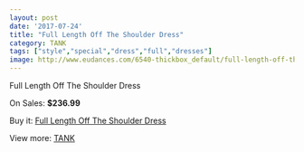 ```yaml
---
layout: post
date: '2017-07-24'
title: "Full Length Off The Shoulder Dress"
category: TANK
tags: ["style","special","dress","full","dresses"]
image: http://www.eudances.com/6540-thickbox_default/full-length-off-the-shoulder-dress.jpg
---
```

Full Length Off The Shoulder Dress

On Sales: **$236.99**
<a href="https://www.eudances.com/en/tank/2400-full-length-off-the-shoulder-dress.html"><amp-img layout="responsive" width="600" height="600" src="//www.eudances.com/6540-thickbox_default/full-length-off-the-shoulder-dress.jpg" alt="Full Length Off The Shoulder Dress 0" /></a>
<a href="https://www.eudances.com/en/tank/2400-full-length-off-the-shoulder-dress.html"><amp-img layout="responsive" width="600" height="600" src="//www.eudances.com/6541-thickbox_default/full-length-off-the-shoulder-dress.jpg" alt="Full Length Off The Shoulder Dress 1" /></a>

Buy it: [Full Length Off The Shoulder Dress](https://www.eudances.com/en/tank/2400-full-length-off-the-shoulder-dress.html "Full Length Off The Shoulder Dress")

View more: [TANK](https://www.eudances.com/en/28-tank "TANK")